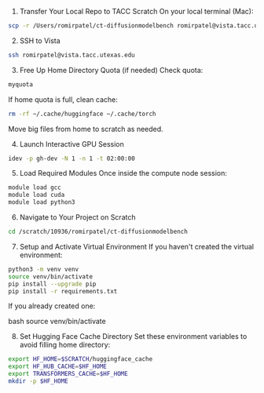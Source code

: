 1. Transfer Your Local Repo to TACC Scratch
On your local terminal (Mac):

```bash
scp -r /Users/romirpatel/ct-diffusionmodelbench romirpatel@vista.tacc.utexas.edu:/scratch/10936/romirpatel/
```

2. SSH to Vista
```bash
ssh romirpatel@vista.tacc.utexas.edu
```

3. Free Up Home Directory Quota (if needed)
Check quota:

```bash
myquota
```
If home quota is full, clean cache:

```bash
rm -rf ~/.cache/huggingface ~/.cache/torch
```
Move big files from home to scratch as needed.

4. Launch Interactive GPU Session
```bash
idev -p gh-dev -N 1 -n 1 -t 02:00:00
```

5. Load Required Modules
Once inside the compute node session:

```bash
module load gcc
module load cuda
module load python3
```

6. Navigate to Your Project on Scratch
```bash
cd /scratch/10936/romirpatel/ct-diffusionmodelbench
```

7. Setup and Activate Virtual Environment
If you haven't created the virtual environment:

```bash
python3 -m venv venv
source venv/bin/activate
pip install --upgrade pip
pip install -r requirements.txt
```
If you already created one:

bash
source venv/bin/activate

8. Set Hugging Face Cache Directory
Set these environment variables to avoid filling home directory:

```bash
export HF_HOME=$SCRATCH/huggingface_cache
export HF_HUB_CACHE=$HF_HOME
export TRANSFORMERS_CACHE=$HF_HOME
mkdir -p $HF_HOME
```
